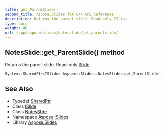 ```yaml
---
title: get_ParentSlide()
second_title: Aspose.Slides for C++ API Reference
description: Returns the parent slide. Read-only ISlide.
type: docs
weight: 40
url: /cpp/aspose.slides/notesslide/get_parentslide/
---
```

## NotesSlide::get_ParentSlide() method


Returns the parent slide. Read-only [ISlide](../../islide/).

```cpp
System::SharedPtr<ISlide> Aspose::Slides::NotesSlide::get_ParentSlide() override
```

## See Also

* Typedef [SharedPtr](../../system/sharedptr/)
* Class [ISlide](../islide/)
* Class [NotesSlide](./)
* Namespace [Aspose::Slides](../)
* Library [Aspose.Slides](../../)
